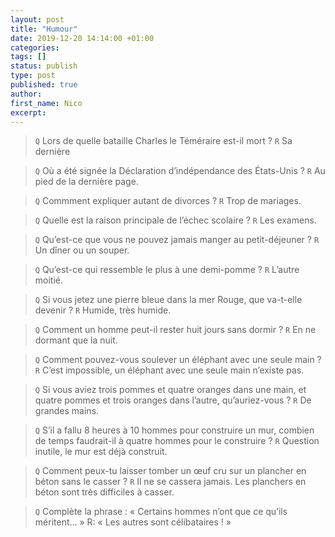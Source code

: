 ```yaml
---
layout: post
title: "Humour"
date: 2019-12-20 14:14:00 +01:00
categories:
tags: []
status: publish
type: post
published: true
author:
first_name: Nico
excerpt:
---
```



> `Q` Lors de quelle bataille Charles le Téméraire est-il mort ?
> `R` Sa dernière

> `Q` Où a été signée la Déclaration d’indépendance des États-Unis ?
> `R` Au pied de la dernière page.

> `Q` Commment expliquer autant de divorces ?
> `R` Trop de mariages.

> `Q` Quelle est la raison principale de l’échec scolaire ?
> `R` Les examens.

> `Q` Qu’est-ce que vous ne pouvez jamais manger au petit-déjeuner ?
> `R` Un dîner ou un souper.

> `Q` Qu’est-ce qui ressemble le plus à une demi-pomme ?
> `R` L’autre moitié.

> `Q` Si vous jetez une pierre bleue dans la mer Rouge, que va-t-elle devenir ?
> `R` Humide, très humide.

> `Q` Comment un homme peut-il rester huit jours sans dormir ?
> `R` En ne dormant que la nuit.

> `Q` Comment pouvez-vous soulever un éléphant avec une seule main ?
> `R` C’est impossible, un éléphant avec une seule main n’existe pas.

> `Q` Si vous aviez trois pommes et quatre oranges dans une main, et quatre pommes et trois oranges dans l’autre, qu’auriez-vous ?
> `R` De grandes mains.

> `Q` S’il a fallu 8 heures à 10 hommes pour construire un mur, combien de temps faudrait-il à quatre hommes pour le construire ?
> `R` Question inutile, le mur est déjà construit.

> `Q` Comment peux-tu laisser tomber un œuf cru sur un plancher en béton sans le casser ?
> `R` Il ne se cassera jamais. Les planchers en béton sont très difficiles à casser.

> `Q` Complète la phrase : « Certains hommes n’ont que ce qu’ils méritent... »
> R: « Les autres sont célibataires ! »

